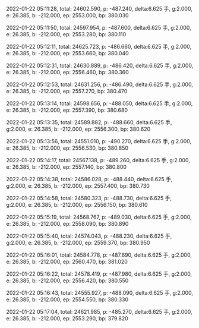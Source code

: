 2022-01-22 05:11:28, total: 24602.590, p: -487.240, delta:6.625 手, g:2.000, e: 26.385, b: -212.000, ep: 2553.000, bp: 380.030

2022-01-22 05:11:50, total: 24597.954, p: -487.600, delta:6.625 手, g:2.000, e: 26.385, b: -212.000, ep: 2553.280, bp: 380.110

2022-01-22 05:12:11, total: 24625.723, p: -486.660, delta:6.625 手, g:2.000, e: 26.385, b: -212.000, ep: 2553.660, bp: 380.040

2022-01-22 05:12:31, total: 24630.889, p: -486.420, delta:6.625 手, g:2.000, e: 26.385, b: -212.000, ep: 2556.460, bp: 380.360

2022-01-22 05:12:53, total: 24631.256, p: -486.490, delta:6.625 手, g:2.000, e: 26.385, b: -212.000, ep: 2557.270, bp: 380.470

2022-01-22 05:13:14, total: 24598.656, p: -488.050, delta:6.625 手, g:2.000, e: 26.385, b: -212.000, ep: 2557.390, bp: 380.680

2022-01-22 05:13:35, total: 24589.882, p: -488.660, delta:6.625 手, g:2.000, e: 26.385, b: -212.000, ep: 2556.300, bp: 380.620

2022-01-22 05:13:56, total: 24551.010, p: -490.270, delta:6.625 手, g:2.000, e: 26.385, b: -212.000, ep: 2556.530, bp: 380.850

2022-01-22 05:14:17, total: 24567.138, p: -489.260, delta:6.625 手, g:2.000, e: 26.385, b: -212.000, ep: 2557.140, bp: 380.800

2022-01-22 05:14:38, total: 24586.028, p: -488.440, delta:6.625 手, g:2.000, e: 26.385, b: -212.000, ep: 2557.400, bp: 380.730

2022-01-22 05:14:58, total: 24580.323, p: -488.730, delta:6.625 手, g:2.000, e: 26.385, b: -212.000, ep: 2556.150, bp: 380.610

2022-01-22 05:15:19, total: 24568.767, p: -489.030, delta:6.625 手, g:2.000, e: 26.385, b: -212.000, ep: 2558.090, bp: 380.890

2022-01-22 05:15:40, total: 24574.043, p: -488.230, delta:6.625 手, g:2.000, e: 26.385, b: -212.000, ep: 2559.370, bp: 380.950

2022-01-22 05:16:01, total: 24584.778, p: -487.690, delta:6.625 手, g:2.000, e: 26.385, b: -212.000, ep: 2560.470, bp: 381.020

2022-01-22 05:16:22, total: 24578.419, p: -487.980, delta:6.625 手, g:2.000, e: 26.385, b: -212.000, ep: 2556.420, bp: 380.550

2022-01-22 05:16:43, total: 24555.927, p: -488.090, delta:6.625 手, g:2.000, e: 26.385, b: -212.000, ep: 2554.550, bp: 380.330

2022-01-22 05:17:04, total: 24621.985, p: -485.270, delta:6.625 手, g:2.000, e: 26.385, b: -212.000, ep: 2553.290, bp: 379.820